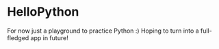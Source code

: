 # HelloPython
For now just a playground to practice Python :) Hoping to turn into a full-fledged app in future!
